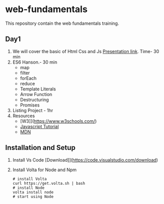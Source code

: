 # web-fundamentals

This repository contain the web fundamentals training.

## Day1

1. We will cover the basic of Html Css and Js [Presentation link](https://docs.google.com/presentation/d/1iucLTj30HuR_qFxuG3ffmO2EkJQdfW4dNJnAIkQM0iM/edit#slide=id.gda6736be0d_4_44). Time- 30 min
2. ES6 Hanson.- 30 min
   - map
   - filter
   - forEach
   - reduce
   - Template Literals
   - Arrow Function
   - Destructuring
   - Promises
3. Listing Project - 1hr
4. Resources
   - [W3]](<https://www.w3schools.com/>)
   - [Javascript Tutorial](https://javascript.info/)
   - [MDN](https://developer.mozilla.org/en-US/)

## Installation and Setup

1. Install Vs Code [Download]](<https://code.visualstudio.com/download>)
2. Install Volta for Node and Npm

    ```
    # install Volta
    curl https://get.volta.sh | bash
    # install Node
    volta install node
    # start using Node
    ```

